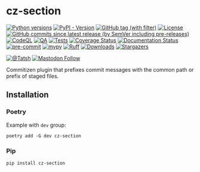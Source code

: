 # cz-section

[![Python versions](https://img.shields.io/pypi/pyversions/cz-section.svg?color=blue&logo=python&logoColor=white)](https://www.python.org/)
[![PyPI - Version](https://img.shields.io/pypi/v/cz-section)](https://pypi.org/project/cz-section/)
[![GitHub tag (with filter)](https://img.shields.io/github/v/tag/Tatsh/cz-section)](https://github.com/Tatsh/cz-section/tags)
[![License](https://img.shields.io/github/license/Tatsh/cz-section)](https://github.com/Tatsh/cz-section/blob/master/LICENSE.txt)
[![GitHub commits since latest release (by SemVer including pre-releases)](https://img.shields.io/github/commits-since/Tatsh/cz-section/v0.0.0/master)](https://github.com/Tatsh/cz-section/compare/v0.0.0...master)
[![CodeQL](https://github.com/Tatsh/cz-section/actions/workflows/codeql.yml/badge.svg)](https://github.com/Tatsh/cz-section/actions/workflows/codeql.yml)
[![QA](https://github.com/Tatsh/cz-section/actions/workflows/qa.yml/badge.svg)](https://github.com/Tatsh/cz-section/actions/workflows/qa.yml)
[![Tests](https://github.com/Tatsh/cz-section/actions/workflows/tests.yml/badge.svg)](https://github.com/Tatsh/cz-section/actions/workflows/tests.yml)
[![Coverage Status](https://coveralls.io/repos/github/Tatsh/cz-section/badge.svg?branch=master)](https://coveralls.io/github/Tatsh/cz-section?branch=master)
[![Documentation Status](https://readthedocs.org/projects/cz-section/badge/?version=latest)](https://cz-section.readthedocs.org/?badge=latest)
[![pre-commit](https://img.shields.io/badge/pre--commit-enabled-brightgreen?logo=pre-commit&logoColor=white)](https://github.com/pre-commit/pre-commit)
[![mypy](https://www.mypy-lang.org/static/mypy_badge.svg)](http://mypy-lang.org/)
[![Ruff](https://img.shields.io/endpoint?url=https://raw.githubusercontent.com/astral-sh/ruff/main/assets/badge/v2.json)](https://github.com/astral-sh/ruff)
[![Downloads](https://static.pepy.tech/badge/cz-section/month)](https://pepy.tech/project/cz-section)
[![Stargazers](https://img.shields.io/github/stars/Tatsh/cz-section?logo=github&style=flat)](https://github.com/Tatsh/cz-section/stargazers)

[![@Tatsh](https://img.shields.io/badge/dynamic/json?url=https%3A%2F%2Fpublic.api.bsky.app%2Fxrpc%2Fapp.bsky.actor.getProfile%2F%3Factor%3Ddid%3Aplc%3Auq42idtvuccnmtl57nsucz72%26query%3D%24.followersCount%26style%3Dsocial%26logo%3Dbluesky%26label%3DFollow%2520%40Tatsh&query=%24.followersCount&style=social&logo=bluesky&label=Follow%20%40Tatsh)](https://bsky.app/profile/Tatsh.bsky.social)
[![Mastodon Follow](https://img.shields.io/mastodon/follow/109370961877277568?domain=hostux.social&style=social)](https://hostux.social/@Tatsh)

Commitizen plugin that prefixes commit messages with the common path or prefix of staged files.

## Installation

### Poetry

Example with `dev` group:

```shell
poetry add -G dev cz-section
```

### Pip

```shell
pip install cz-section
```
